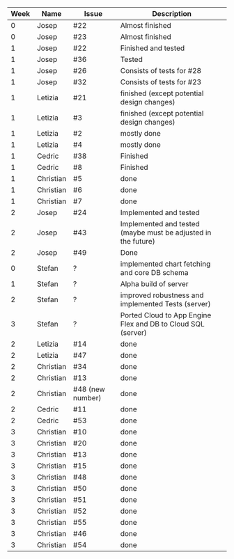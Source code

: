 
| Week | Name      | Issue            | Description                                                   |   
|------|-----------|------------------|---------------------------------------------------------------|
| 0    | Josep     | #22              | Almost finished                                               |
| 0    | Josep     | #23              | Almost finished                                               |
| 1    | Josep     | #22              | Finished and tested                                           |
| 1    | Josep     | #36              | Tested                                                        |
| 1    | Josep     | #26              | Consists of tests for #28                                     |
| 1    | Josep     | #32              | Consists of tests for #23                                     |
| 1    | Letizia   | #21              | finished (except potential design changes)                    |
| 1    | Letizia   | #3               | finished (except potential design changes)                    |
| 1    | Letizia   | #2               | mostly done                                                   |
| 1    | Letizia   | #4               | mostly done                                                   |
| 1    | Cedric    | #38              | Finished                                                      |
| 1    | Cedric    | #8               | Finished                                                      |
| 1    | Christian | #5               | done                                                          |
| 1    | Christian | #6               | done                                                          |
| 1    | Christian | #7               | done                                                          |
| 2    | Josep     | #24              | Implemented and tested                                        |
| 2    | Josep     | #43              | Implemented and tested (maybe must be adjusted in the future) |
| 2    | Josep     | #49              | Done                                                          |
| 0    | Stefan    | ?                | implemented chart fetching and core DB schema                 |
| 1    | Stefan    | ?                | Alpha build of server                                         |
| 2    | Stefan    | ?                | improved robustness and implemented Tests (server)            |
| 3    | Stefan    | ?                | Ported Cloud to App Engine Flex and DB to Cloud SQL (server)  |
| 2    | Letizia   | #14              | done                                                          |
| 2    | Letizia   | #47              | done                                                          |
| 2    | Christian | #34              | done                                                          |
| 2    | Christian | #13              | done                                                          |
| 2    | Christian | #48 (new number) | done                                                          |
| 2    | Cedric    | #11              | done                                                          |
| 2    | Cedric    | #53              | done                                                          |
| 3    | Christian | #10              | done                                                          |
| 3    | Christian | #20              | done                                                          |
| 3    | Christian | #13              | done                                                          |
| 3    | Christian | #15              | done                                                          |
| 3    | Christian | #48              | done                                                          |
| 3    | Christian | #50              | done                                                          |
| 3    | Christian | #51              | done                                                          |
| 3    | Christian | #52              | done                                                          |
| 3    | Christian | #55              | done                                                          |
| 3    | Christian | #46              | done                                                          |
| 3    | Christian | #54              | done                                                          |